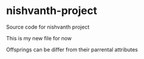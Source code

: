 # nishvanth-project
Source code for nishvanth project

This is my new file for now 

Offsprings can be differ from their parrental attributes
